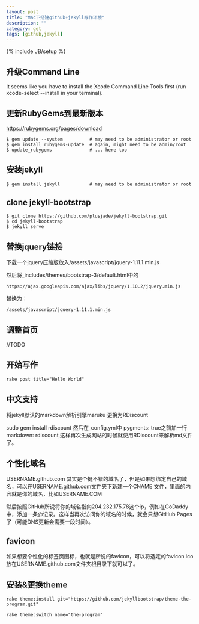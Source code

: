 ```yaml
---
layout: post
title: "Mac下搭建github+jekyll写作环境"
description: ""
category: get 
tags: [github,jekyll]
---
```

{% include JB/setup %}

## 升级Command Line
It seems like you have to install the Xcode Command Line Tools first (run xcode-select --install in your terminal).

## 更新RubyGems到最新版本
https://rubygems.org/pages/download

```
$ gem update --system          # may need to be administrator or root
$ gem install rubygems-update  # again, might need to be admin/root
$ update_rubygems              # ... here too
```

## 安装jekyll
```
$ gem install jekyll           # may need to be administrator or root
```

## clone jekyll-bootstrap
```
$ git clone https://github.com/plusjade/jekyll-bootstrap.git
$ cd jekyll-bootstrap
$ jekyll serve
```

## 替换jquery链接
下载一个jquery压缩版放入/assets/javascript/jquery-1.11.1.min.js

然后将_includes/themes/bootstrap-3/default.html中的

```
https://ajax.googleapis.com/ajax/libs/jquery/1.10.2/jquery.min.js
```

替换为：

```
/assets/javascript/jquery-1.11.1.min.js
```

## 调整首页
//TODO

## 开始写作
```
rake post title="Hello World"
```

## 中文支持

将jekyll默认的markdown解析引擎maruku 更换为RDiscount

sudo gem install rdiscount
然后在_config.yml中 pygments: true之前加一行markdown: rdiscount,这样再次生成网站的时候就使用RDiscount来解析md文件了。

## 个性化域名
USERNAME.github.com 其实是个挺不错的域名了，但是如果想绑定自己的域名，可以在USERNAME.github.com文件夹下新建一个CNAME 文件，里面的内容就是你的域名，比如USERNAME.COM

然后按照GitHub所说将你的域名指向204.232.175.78这个ip，例如在GoDaddy中，添加一条@记录。这样当再次访问你的域名的时候，就会只想GitHub Pages了（可能DNS更新会需要一段时间）。

## favicon
如果想要个性化的标签页图标，也就是所说的favicon，可以将选定的favicon.ico 放在USERNAME.github.com文件夹根目录下就可以了。

## 安装&更换theme
```
rake theme:install git="https://github.com/jekyllbootstrap/theme-the-program.git"

rake theme:switch name="the-program"
```
